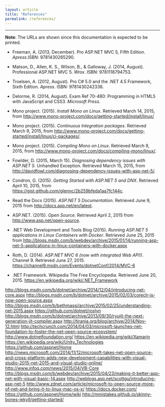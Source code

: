 ```yaml
---
layout: article
title: "References"
permalink: /references/
---
```


- - -

**Note**: The URLs are shown since this documentation is expected to be
printed.

* Freeman, A. (2013, December). Pro ASP.NET MVC 5, Fifth Edition.
  *Apress*.ISBN: 9781430265290.

* Matson, D., Allen, K. S., Wilson, B., & Galloway, J. (2014, August).
  Professional ASP.NET MVC 5. *Wrox*. ISBN: 9781118794753.

* Troelsen, A. (2012, August). Pro C# 5.0 and the .NET 4.5 Framework, Sixth
  Edition. *Apress*. ISBN: 9781430242338.

* Delorme, R. (2014, August). Exam Ref 70-480: Programming in HTML5 with
  JavaScript and CSS3. *Microsoft Press*.

* Mono project. (2015). *Install Mono on Linux*. Retrieved March 14, 2015, from
  <http://www.mono-project.com/docs/getting-started/install/linux/>

* Mono project. (2015). *Continuous Integration packages*. Retrieved March 9,
  2015, from
  <http://www.mono-project.com/docs/getting-started/install/linux/ci-packages/>.

* Mono project. (2015). *Compiling Mono on Linux*. Retrieved March 9, 2015,
  from <http://www.mono-project.com/docs/compiling-mono/linux/>.

* Fowlder, D. (2015, March 15). *Diagnosing dependency issues with ASP.NET 5*.
  Unhandled Exception. Retrieved March 15, 2015, from
  <http://davidfowl.com/diagnosing-dependency-issues-with-asp-net-5/>.

* Condron, G. (2015). *Getting Started with ASP.NET 5 and DNX*. Retrieved April
  10, 2015, from <https://gist.github.com/glennc/2b259bfeda1aa7fc144c>.

* Read the Docs (2015). *ASP.NET 5 Documentation*. Retrieved June 9, 2015 from <http://docs.asp.net/en/latest>.

* ASP.NET. (2015). *Open Source*. Retrieved April 2, 2015 from <http://www.asp.net/open-source>.

* .NET Web Development and Tools Blog (2015). *Running ASP.NET 5 applications
  in Linux Containers with Docker*. Retrieved June 25, 2015 from
  <http://blogs.msdn.com/b/webdev/archive/2015/01/14/running-asp-net-5-applications-in-linux-containers-with-docker.aspx>

* Roth, D. (2014). *ASP.NET MVC 6 (now with integrated Web API!)*. Channel 9.
  Retrieved June 27, 2015.
  <https://channel9.msdn.com/Events/dotnetConf/2014/MVC-6>

* .NET Framework. Wikipedia The Free Encyclopedia. Retrieved June 20, 2015.
  <https://en.wikipedia.org/wiki/.NET_Framework>

<http://blogs.msdn.com/b/dotnet/archive/2014/12/04/introducing-net-core.aspx>
<http://blogs.msdn.com/b/dotnet/archive/2015/02/03/coreclr-is-now-open-source.aspx>
<http://blogs.msdn.com/b/bethmassi/archive/2015/02/25/understanding-net-2015.aspx>
<https://github.com/dotnet/roslyn>
<http://blogs.msdn.com/b/dotnet/archive/2013/09/30/ryujit-the-next-generation-jit-compiler.aspx>
<http://tirania.org/blog/archive/2014/Nov-12.html>
<http://techcrunch.com/2014/04/03/microsoft-launches-net-foundation-to-foster-the-net-open-source-ecosystem/>
<http://www.dotnetfoundation.org/>
<https://en.wikipedia.org/wiki/Xamarin>
<https://en.wikipedia.org/wiki/Unity_Technologies>
<https://github.com/aspnet/Home>
<http://news.microsoft.com/2014/11/12/microsoft-takes-net-open-source-and-cross-platform-adds-new-development-capabilities-with-visual-studio-2015-net-2015-and-visual-studio-online/>
<http://www.infoq.com/news/2015/04/VB-Core>
<http://blogs.msdn.com/b/webdev/archive/2015/04/23/making-it-better-asp-net-with-visual-basic-14.aspx>
<http://weblogs.asp.net/scottgu/introducing-asp-net-5>
<http://www.zdnet.com/article/microsoft-to-open-source-more-of-net-and-bring-it-to-linux-mac-os-x/>
<https://docs.docker.com/>
<https://github.com/aspnet/Home/wiki>
<http://mmistakes.github.io/skinny-bones-jekyll/getting-started/>

<!--
https://www.library.cornell.edu/research/citation/apa
https://help.github.com/articles/using-jekyll-with-pages/
https://jesusjzp.github.io/blog/2013/08/07/jekyll-environment-install/
https://help.github.com/articles/fork-a-repo/
-->
